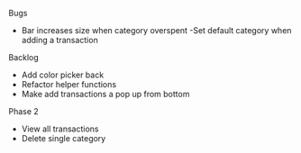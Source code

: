 Bugs 
- Bar increases size when category overspent 
-Set default category when adding a transaction

Backlog
- Add color picker back
- Refactor helper functions
- Make add transactions a pop up from bottom

Phase 2
- View all transactions
- Delete single category
